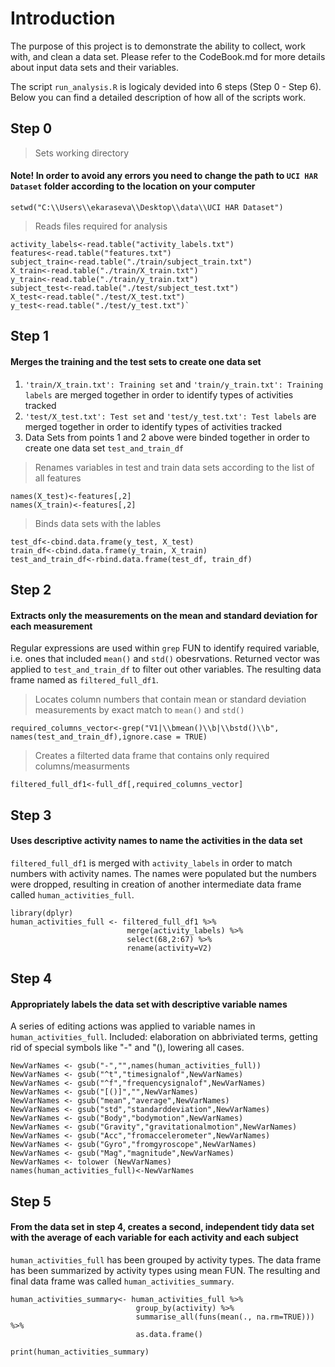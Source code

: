 # Introduction
The purpose of this project is to demonstrate the ability to collect, work with, and clean a data set.
Please refer to the CodeBook.md for more details about input data sets and their variables.

The script `run_analysis.R` is logicaly devided into 6 steps (Step 0 - Step 6).
Below you can find a detailed description of how all of the scripts work.

## Step 0 
> Sets working directory
#### Note! In order to avoid any errors you need to change the path to `UCI HAR Dataset` folder according to the location on your computer
  ```{r eval=FALSE}
  setwd("C:\\Users\\ekaraseva\\Desktop\\data\\UCI HAR Dataset")
  ```  
> Reads files required for analysis
  ```{r eval=FALSE}  
  activity_labels<-read.table("activity_labels.txt")
  features<-read.table("features.txt")
  subject_train<-read.table("./train/subject_train.txt")
  X_train<-read.table("./train/X_train.txt")
  y_train<-read.table("./train/y_train.txt")
  subject_test<-read.table("./test/subject_test.txt")
  X_test<-read.table("./test/X_test.txt")
  y_test<-read.table("./test/y_test.txt")`
  ```
## Step 1
#### Merges the training and the test sets to create one data set
1. `'train/X_train.txt': Training set` and `'train/y_train.txt': Training labels` are merged together in order to identify types of activities tracked
2. `'test/X_test.txt': Test set` and `'test/y_test.txt': Test labels` are merged together in order to identify types of activities tracked
3. Data Sets from points 1 and 2 above were binded together in order to create one data set `test_and_train_df`
> Renames variables in test and train data sets according to the list of all features
  ```{r eval=FALSE}  
  names(X_test)<-features[,2]
  names(X_train)<-features[,2]
  ```
> Binds data sets with the lables
  ```{r eval=FALSE}  
  test_df<-cbind.data.frame(y_test, X_test)
  train_df<-cbind.data.frame(y_train, X_train)
  test_and_train_df<-rbind.data.frame(test_df, train_df)
  ```    
## Step 2
#### Extracts only the measurements on the mean and standard deviation for each measurement
Regular expressions are used within `grep` FUN to identify required variable, i.e. ones that included `mean()` and `std()` obesrvations.
Returned vector was applied to `test_and_train_df` to filter out other variables. The resulting data frame named as `filtered_full_df1`.
> Locates column numbers that contain mean or standard deviation measurements by exact match to `mean()` and `std()`
  ```{r eval=FALSE}  
  required_columns_vector<-grep("V1|\\bmean()\\b|\\bstd()\\b", names(test_and_train_df),ignore.case = TRUE)
  ```
> Creates a filterted data frame that contains only required columns/measurments
  ```{r eval=FALSE}  
  filtered_full_df1<-full_df[,required_columns_vector]
  ```
## Step 3
#### Uses descriptive activity names to name the activities in the data set
`filtered_full_df1` is merged with `activity_labels` in order to match numbers with activity names. The names were populated but the  numbers were dropped, resulting in creation of another intermediate data frame called `human_activities_full`.
  ```{r eval=FALSE}
  library(dplyr)
  human_activities_full <- filtered_full_df1 %>%
                            merge(activity_labels) %>%
                            select(68,2:67) %>%
                            rename(activity=V2)
  ```
## Step 4 
#### Appropriately labels the data set with descriptive variable names
A series of editing actions was applied to variable names in `human_activities_full`. Included: elaboration on abbriviated terms, getting rid of special symbols like "-" and "(), lowering all cases.
  ```{r eval=FALSE}
  NewVarNames <- gsub("-","",names(human_activities_full))
  NewVarNames <- gsub("^t","timesignalof",NewVarNames)
  NewVarNames <- gsub("^f","frequencysignalof",NewVarNames)
  NewVarNames <- gsub("[()]","",NewVarNames)
  NewVarNames <- gsub("mean","average",NewVarNames)
  NewVarNames <- gsub("std","standarddeviation",NewVarNames)
  NewVarNames <- gsub("Body","bodymotion",NewVarNames)
  NewVarNames <- gsub("Gravity","gravitationalmotion",NewVarNames)
  NewVarNames <- gsub("Acc","fromaccelerometer",NewVarNames)
  NewVarNames <- gsub("Gyro","fromgyroscope",NewVarNames)
  NewVarNames <- gsub("Mag","magnitude",NewVarNames)
  NewVarNames <- tolower (NewVarNames)
  names(human_activities_full)<-NewVarNames
  ```
## Step 5
#### From the data set in step 4, creates a second, independent tidy data set with the average of each variable for each activity and each subject
`human_activities_full` has been grouped by activity types. The data frame has been summarized by activity types using mean FUN. The resulting and final data frame was called `human_activities_summary`.
  ```{r eval=FALSE}
  human_activities_summary<- human_activities_full %>% 
                              group_by(activity) %>%
                              summarise_all(funs(mean(., na.rm=TRUE))) %>%
                              as.data.frame()
  
  print(human_activities_summary)
  ```

